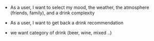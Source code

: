 * As a user, I want to select my mood, the weather, the atmosphere (friends, family), and a drink complexity

* As a user, I want to get back a drink recommendation

* we want category of drink (beer, wine, mixed ..)
